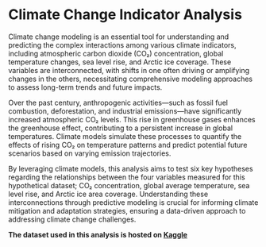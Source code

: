 # Climate Change Indicator Analysis
Climate change modeling is an essential tool for understanding and predicting the complex interactions among various climate indicators, including atmospheric carbon dioxide (CO₂) concentration, global temperature changes, sea level rise, and Arctic ice coverage. These variables are interconnected, with shifts in one often driving or amplifying changes in the others, necessitating comprehensive modeling approaches to assess long-term trends and future impacts.

Over the past century, anthropogenic activities—such as fossil fuel combustion, deforestation, and industrial emissions—have significantly increased atmospheric CO₂ levels. This rise in greenhouse gases enhances the greenhouse effect, contributing to a persistent increase in global temperatures. Climate models simulate these processes to quantify the effects of rising CO₂ on temperature patterns and predict potential future scenarios based on varying emission trajectories.

By leveraging climate models, this analysis aims to test six key hypotheses regarding the relationships between the four variables measured for this hypothetical dataset; CO₂ concentration, global average temperature, sea level rise, and Arctic ice area coverage. Understanding these interconnections through predictive modeling is crucial for informing climate mitigation and adaptation strategies, ensuring a data-driven approach to addressing climate change challenges.

**The dataset used in this analysis is hosted on [**Kaggle**](https://www.kaggle.com/code/vincentokumu/climate-change-modelling-r/notebook?select=Climate_Change_Indicators.csv)**
